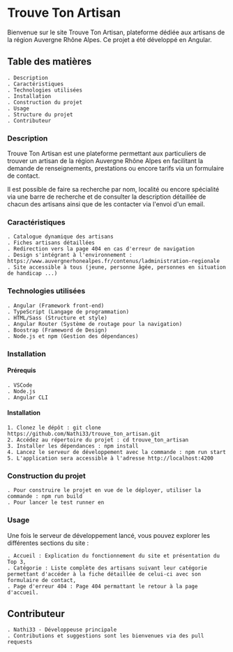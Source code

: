 # Trouve Ton Artisan

Bienvenue sur le site Trouve Ton Artisan, plateforme dédiée aux artisans de la région Auvergne Rhône Alpes.
Ce projet a été développé en Angular.

## Table des matières

    . Description
    . Caractéristiques
    . Technologies utilisées
    . Installation
    . Construction du projet
    . Usage
    . Structure du projet
    . Contributeur

### Description

Trouve Ton Artisan est une plateforme permettant aux particuliers de trouver un artisan de la région Auvergne Rhône Alpes en facilitant la demande de renseignements, prestations ou encore tarifs via un formulaire de contact.

Il est possible de faire sa recherche par nom, localité ou encore spécialité via une barre de recherche et de consulter la description détaillée de chacun des artisans ainsi que de les contacter via l'envoi d'un email.

### Caractéristiques

    . Catalogue dynamique des artisans
    . Fiches artisans détaillées
    . Redirection vers la page 404 en cas d'erreur de navigation
    . Design s'intégrant à l'environnement : https://www.auvergnerhonealpes.fr/contenus/ladministration-regionale
    . Site accessible à tous (jeune, personne âgée, personnes en situation de handicap ...)

### Technologies utilisées

    . Angular (Framework front-end)
    . TypeScript (Langage de programmation)
    . HTML/Sass (Structure et style)
    . Angular Router (Système de routage pour la navigation)
    . Boostrap (Frameword de Design)
    . Node.js et npm (Gestion des dépendances)

### Installation

#### Prérequis

    . VSCode
    . Node.js
    . Angular CLI

#### Installation

    1. Clonez le dépôt : git clone https://github.com/Nathi33/trouve_ton_artisan.git
    2. Accédez au répertoire du projet : cd trouve_ton_artisan
    3. Installer les dépendances : npm install
    4. Lancez le serveur de développement avec la commande : npm run start
    5. L'application sera accessible à l'adresse http://localhost:4200

### Construction du projet

    . Pour construire le projet en vue de le déployer, utiliser la commande : npm run build
    . Pour lancer le test runner en

### Usage

Une fois le serveur de développement lancé, vous pouvez explorer les différentes sections du site :

    . Accueil : Explication du fonctionnement du site et présentation du Top 3,
    . Catégorie : Liste complète des artisans suivant leur catégorie permettant d'accéder à la fiche détaillée de celui-ci avec son formulaire de contact,
    . Page d'erreur 404 : Page 404 permattant le retour à la page d'accueil.

## Contributeur

    . Nathi33 - Développeuse principale
    . Contributions et suggestions sont les bienvenues via des pull requests
